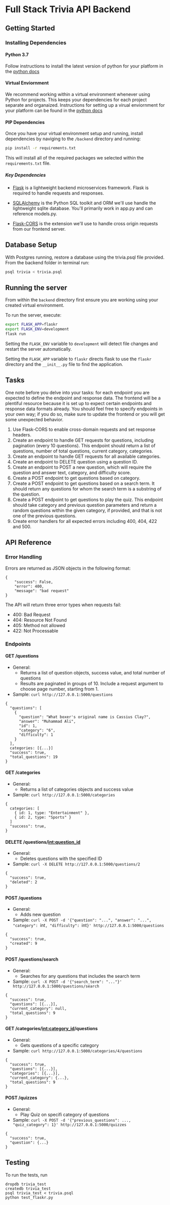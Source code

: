 # Full Stack Trivia API Backend

## Getting Started

### Installing Dependencies

#### Python 3.7

Follow instructions to install the latest version of python for your platform in the [python docs](https://docs.python.org/3/using/unix.html#getting-and-installing-the-latest-version-of-python)

#### Virtual Enviornment

We recommend working within a virtual environment whenever using Python for projects. This keeps your dependencies for each project separate and organaized. Instructions for setting up a virual enviornment for your platform can be found in the [python docs](https://packaging.python.org/guides/installing-using-pip-and-virtual-environments/)

#### PIP Dependencies

Once you have your virtual environment setup and running, install dependencies by naviging to the `/backend` directory and running:

```bash
pip install -r requirements.txt
```

This will install all of the required packages we selected within the `requirements.txt` file.

##### Key Dependencies

- [Flask](http://flask.pocoo.org/)  is a lightweight backend microservices framework. Flask is required to handle requests and responses.

- [SQLAlchemy](https://www.sqlalchemy.org/) is the Python SQL toolkit and ORM we'll use handle the lightweight sqlite database. You'll primarily work in app.py and can reference models.py. 

- [Flask-CORS](https://flask-cors.readthedocs.io/en/latest/#) is the extension we'll use to handle cross origin requests from our frontend server. 

## Database Setup
With Postgres running, restore a database using the trivia.psql file provided. From the backend folder in terminal run:
```bash
psql trivia < trivia.psql
```

## Running the server

From within the `backend` directory first ensure you are working using your created virtual environment.

To run the server, execute:

```bash
export FLASK_APP=flaskr
export FLASK_ENV=development
flask run
```

Setting the `FLASK_ENV` variable to `development` will detect file changes and restart the server automatically.

Setting the `FLASK_APP` variable to `flaskr` directs flask to use the `flaskr` directory and the `__init__.py` file to find the application. 

## Tasks

One note before you delve into your tasks: for each endpoint you are expected to define the endpoint and response data. The frontend will be a plentiful resource because it is set up to expect certain endpoints and response data formats already. You should feel free to specify endpoints in your own way; if you do so, make sure to update the frontend or you will get some unexpected behavior. 

1. Use Flask-CORS to enable cross-domain requests and set response headers. 
2. Create an endpoint to handle GET requests for questions, including pagination (every 10 questions). This endpoint should return a list of questions, number of total questions, current category, categories. 
3. Create an endpoint to handle GET requests for all available categories. 
4. Create an endpoint to DELETE question using a question ID. 
5. Create an endpoint to POST a new question, which will require the question and answer text, category, and difficulty score. 
6. Create a POST endpoint to get questions based on category. 
7. Create a POST endpoint to get questions based on a search term. It should return any questions for whom the search term is a substring of the question. 
8. Create a POST endpoint to get questions to play the quiz. This endpoint should take category and previous question parameters and return a random questions within the given category, if provided, and that is not one of the previous questions. 
9. Create error handlers for all expected errors including 400, 404, 422 and 500. 

## API Reference

### Error Handling
Errors are returned as JSON objects in the following format:
```
{
    "success": False, 
    "error": 400,
    "message": "bad request"
}
```

The API will return three error types when requests fail:
- 400: Bad Request
- 404: Resource Not Found
- 405: Method not allowed
- 422: Not Processable 


### Endpoints 
#### GET /questions
- General:
    - Returns a list of question objects, success value, and total number of questions
    - Results are paginated in groups of 10. Include a request argument to choose page number, starting from 1. 
- Sample: `curl http://127.0.0.1:5000/questions`

``` 
{
  "questions": [
    {
      "question": "What boxer's original name is Cassius Clay?",
      "answer": "Muhammad Ali",
      "id": 1,
      "category": "6",
      "difficulty": 1
    }
  ],
  categories: [{...}]
  "success": true,
  "total_questions": 19
}
```

#### GET /categories
- General:
    - Returns a list of categories objects and success value
- Sample: `curl http://127.0.0.1:5000/categories`

``` 
{
  categories: [
    { id: 1, type: "Entertainment" },
    { id: 2, type: "Sports" }
  ]
  "success": true,
}
```

#### DELETE /questions/<int:question_id>
- General:
    - Deletes questions with the specified ID
- Sample: `curl -X DELETE http://127.0.0.1:5000/questions/2`

``` 
{
  "success": true,
  "deleted": 2
}
```

#### POST /questions
- General:
    - Adds new question
- Sample: `curl -X POST -d '{"question": "...", "answer": "...", "category": `int`, "difficulty": `int`}' http://127.0.0.1:5000/questions`

``` 
{
  "success": true,
  "created": 9
}
```

#### POST /questions/search
- General:
    - Searches for any questions that includes the search term
- Sample: `curl -X POST -d '{"search_term": "..."}' http://127.0.0.1:5000/questions/search`

``` 
{
  "success": true,
  "questions": [{...}],
  "current_category": null,
  "total_questions": 9
}
```

#### GET /categories/<int:category_id>/questions
- General:
    - Gets questions of a specific category
- Sample: `curl http://127.0.0.1:5000/categories/4/questions`

``` 
{
  "success": true,
  "questions": [{...}],
  "categories": [{...}],
  "current_category": {...},
  "total_questions": 9
}
```

#### POST /quizzes
- General:
    - Play Quiz on specifi category of questions
- Sample: `curl -X POST -d '{"previous_questions": ..., "quiz_category": 1}' http://127.0.0.1:5000/quizzes`

``` 
{
  "success": true,
  "question": {...}
}
```


## Testing
To run the tests, run
```
dropdb trivia_test
createdb trivia_test
psql trivia_test < trivia.psql
python test_flaskr.py
```